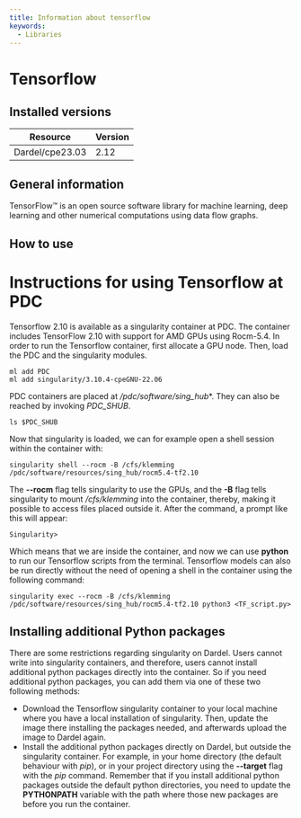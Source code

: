```yaml
---
title: Information about tensorflow
keywords:
  - Libraries
---
```

# Tensorflow

## Installed versions

| Resource | Version |
|---|---|
| Dardel/cpe23.03 | 2.12 |

## General information

TensorFlow™ is an open source software library for machine learning, deep learning and other numerical computations using data flow graphs.

## How to use


# Instructions for using Tensorflow at PDC
Tensorflow 2.10 is available as a singularity container at PDC.
The container includes TensorFlow 2.10 with support for
AMD GPUs using Rocm-5.4.
In order to run the Tensorflow container, first allocate
a GPU node. Then, load the PDC and the singularity
modules.
```
ml add PDC
ml add singularity/3.10.4-cpeGNU-22.06
```
PDC containers are placed at */pdc/software/sing_hub**.
They can also be reached by invoking *PDC_SHUB*.
```
ls $PDC_SHUB
```
Now that singularity is loaded, we can for example open a shell session
within the container with:
```
singularity shell --rocm -B /cfs/klemming /pdc/software/resources/sing_hub/rocm5.4-tf2.10
```
The **--rocm** flag tells singularity to use the GPUs, and the **-B** flag tells singularity to
mount */cfs/klemming* into the container, thereby, making it possible to access files placed outside
it.
After the command, a prompt like this will appear:
```
Singularity>
```
Which means that we are inside the container, and now we can use **python** to run our Tensorflow scripts
from the terminal.
Tensorflow models can also be run directly without the need of opening a shell in the container using
the following command:
```
singularity exec --rocm -B /cfs/klemming /pdc/software/resources/sing_hub/rocm5.4-tf2.10 python3 <TF_script.py>
```

## Installing additional Python packages
There are some restrictions regarding singularity on Dardel.
Users cannot write into singularity containers, and therefore,
users cannot install additional python packages directly into the container.
So if you need additional python packages, you can add them via one
of these two following methods:
- Download the Tensorflow singularity container to your local machine where you have a local
installation of singularity. Then, update the image there installing the packages
needed, and afterwards upload the image to Dardel again.
- Install the additional python packages directly on Dardel, but outside the
singularity container. For example, in your home directory (the default behaviour with *pip*),
or in your project directory using the **--target** flag with the *pip* command.
Remember that if you install additional python packages outside the default python
directories, you need to update the **PYTHONPATH** variable with the path where
those new packages are before you run the container.

